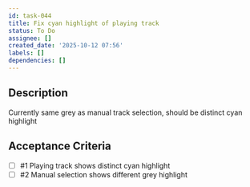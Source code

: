 ```yaml
---
id: task-044
title: Fix cyan highlight of playing track
status: To Do
assignee: []
created_date: '2025-10-12 07:56'
labels: []
dependencies: []
---
```


## Description

Currently same grey as manual track selection, should be distinct cyan highlight

## Acceptance Criteria
<!-- AC:BEGIN -->
- [ ] #1 Playing track shows distinct cyan highlight
- [ ] #2 Manual selection shows different grey highlight
<!-- AC:END -->
